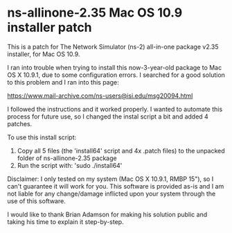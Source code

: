ns-allinone-2.35 Mac OS 10.9 installer patch
============================================

This is a patch for The Network Simulator (ns-2) all-in-one package v2.35 installer, for Mac OS 10.9.

I ran into trouble when trying to install this now-3-year-old package to Mac OS X 10.9.1, due to some configuration errors. I searched for a good solution to this problem and I ran into this page:

https://www.mail-archive.com/ns-users@isi.edu/msg20094.html

I followed the instructions and it worked properly. I wanted to automate this process for future use, so I changed the instal script a bit and added 4 patches.

To use this install script:
1) Copy all 5 files (the 'install64' script and 4x .patch files) to the unpacked folder of ns-allinone-2.35 package
2) Run the script with: 'sudo ./install64'

Disclaimer: I only tested on my system (Mac OS X 10.9.1, RMBP 15"), so I can't guarantee it will work for you. This software is provided as-is and I am not liable for any change/damage inflicted upon your system through the use of this software.

I would like to thank Brian Adamson for making his solution public and taking his time to explain it step-by-step.
